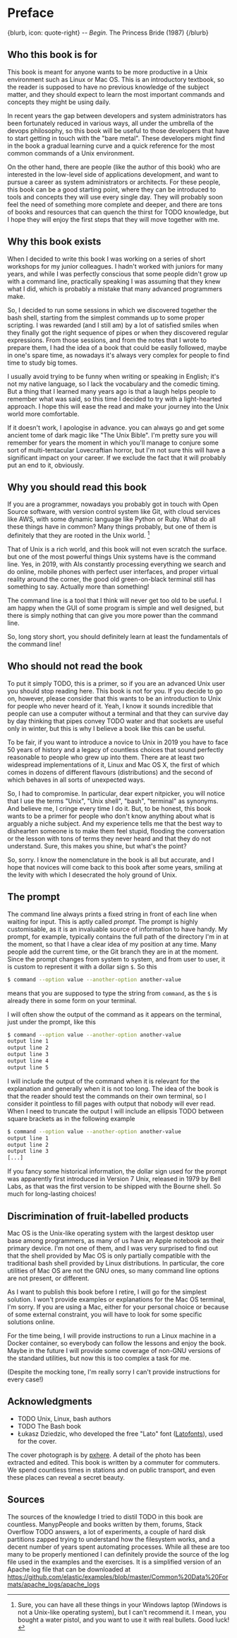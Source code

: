 # Preface

{blurb, icon: quote-right}
-- _Begin._
The Princess Bride (1987)
{/blurb}

## Who this book is for

This book is meant for anyone wants to be more productive in a Unix environment such as Linux or Mac OS. This is an introductory textbook, so the reader is supposed to have no previous knowledge of the subject matter, and they should expect to learn the most important commands and concepts they might be using daily.

In recent years the gap between developers and system administrators has been fortunately reduced in various ways, all under the umbrella of the devops philosophy, so this book will be useful to those developers that have to start getting in touch with the "bare metal". These developers might find in the book a gradual learning curve and a quick reference for the most common commands of a Unix environment.

On the other hand, there are people (like the author of this book) who are interested in the low-level side of applications development, and want to pursue a career as system administrators or architects. For these people, this book can be a good starting point, where they can be introduced to tools and concepts they will use every single day. They will probably soon feel the need of something more complete and deeper, and there are tons of books and resources that can quench the thirst for TODO knowledge, but I hope they will enjoy the first steps that they will move together with me.

## Why this book exists

When I decided to write this book I was working on a series of short workshops for my junior colleagues. I hadn't worked with juniors for many years, and while I was perfectly conscious that some people didn't grow up with a command line, practically speaking I was assuming that they knew what I did, which is probably a mistake that many advanced programmers make.

So, I decided to run some sessions in which we discovered together the bash shell, starting from the simplest commands up to some proper scripting. I was rewarded (and I still am) by a lot of satisfied smiles when they finally got the right sequence of pipes or when they discovered regular expressions. From those sessions, and from the notes that I wrote to prepare them, I had the idea of a book that could be easily followed, maybe in one's spare time, as nowadays it's always very complex for people to find time to study big tomes.

I usually avoid trying to be funny when writing or speaking in English; it's not my native language, so I lack the vocabulary and the comedic timing. But a thing that I learned many years ago is that a laugh helps people to remember what was said, so this time I decided to try with a light-hearted approach. I hope this will ease the read and make your journey into the Unix world more comfortable.

If it doesn't work, I apologise in advance. you can always go and get some ancient tome of dark magic like "The Unix Bible". I'm pretty sure you will remember for years the moment in which you'll manage to conjure some sort of multi-tentacular Lovecraftian horror, but I'm not sure this will have a significant impact on your career. If we exclude the fact that it will probably put an end to it, obviously.

## Why you should read this book

If you are a programmer, nowadays you probably got in touch with Open Source software, with version control system like Git, with cloud services like AWS, with some dynamic language like Python or Ruby. What do all these things have in common? Many things probably, but one of them is definitely that they are rooted in the Unix world. [^win]

[^win]: Sure, you can have all these things in your Windows laptop (Windows is not a Unix-like operating system), but I can't recommend it. I mean, you bought a water pistol, and you want to use it with real bullets. Good luck!

That of Unix is a rich world, and this book will not even scratch the surface. but one of the most powerful things Unix systems have is the command line. Yes, in 2019, with AIs constantly processing everything we search and do online, mobile phones with perfect user interfaces, and proper virtual reality around the corner, the good old green-on-black terminal still has something to say. Actually more than something!

The command line is a tool that I think will never get too old to be useful. I am happy when the GUI of some program is simple and well designed, but there is simply nothing that can give you more power than the command line.

So, long story short, you should definitely learn at least the fundamentals of the command line!

## Who should not read the book

To put it simply TODO, this is a primer, so if you are an advanced Unix user you should stop reading here. This book is not for you. If you decide to go on, however, please consider that this wants to be an introduction to Unix for people who never heard of it. Yeah, I know it sounds incredible that people can use a computer without a terminal and that they can survive day by day thinking that pipes convey TODO water and that sockets are useful only in winter, but this is why I believe a book like this can be useful.

To be fair, if you want to introduce a novice to Unix in 2019 you have to face 50 years of history and a legacy of countless choices that sound perfectly reasonable to people who grew up into them. There are at least two widespread implementations of it, Linux and Mac OS X, the first of which comes in dozens of different flavours (distributions) and the second of which behaves in all sorts of unexpected ways.

So, I had to compromise. In particular, dear expert nitpicker, you will notice that I use the terms "Unix", "Unix shell", "bash", "terminal" as synonyms. And believe me, I cringe every time I do it. But, to be honest, this book wants to be a primer for people who don't know anything about what is arguably a niche subject. And my experience tells me that the best way to dishearten someone is to make them feel stupid, flooding the conversation or the lesson with tons of terms they never heard and that they do not understand. Sure, this makes you shine, but what's the point?

So, sorry. I know the nomenclature in the book is all but accurate, and I hope that novices will come back to this book after some years, smiling at the levity with which I desecrated the holy ground of Unix.

## The prompt

The command line always prints a fixed string in front of each line when waiting for input. This is aptly called _prompt_. The prompt is highly customisable, as it is an invaluable source of information to have handy. My prompt, for example, typically contains the full path of the directory I'm in at the moment, so that I have a clear idea of my position at any time. Many people add the current time, or the Git branch they are in at the moment. Since the prompt changes from system to system, and from user to user, it is custom to represent it with a dollar sign `$`. So this

``` sh
$ command --option value --another-option another-value
```

means that you are supposed to type the string from `command`, as the `$` is already there  in some form on your terminal.

I will often show the output of the command as it appears on the terminal, just under the prompt, like this

``` sh
$ command --option value --another-option another-value
output line 1
output line 2
output line 3
output line 4
output line 5
```

I will include the output of the command when it is relevant for the explanation and generally when it is not too long. The idea of the book is that the reader should test the commands on their own terminal, so I consider it pointless to fill pages with output that nobody will ever read. When I need to truncate the output I will include an ellipsis TODO between square brackets as in the following example

``` sh
$ command --option value --another-option another-value
output line 1
output line 2
output line 3
[...]
```

If you fancy some historical information, the dollar sign used for the prompt was apparently first introduced in Version 7 Unix, released in 1979 by Bell Labs, as that was the first version to be shipped with the Bourne shell. So much for long-lasting choices!

## Discrimination of fruit-labelled products

Mac OS is the Unix-like operating system with the largest desktop user base among programmers, as many of us have an Apple notebook as their primary device. I'm not one of them, and I was very surprised to find out that the shell provided by Mac OS is only partially compatible with the traditional bash shell provided by Linux distributions. In particular, the core utilities of Mac OS are not the GNU ones, so many command line options are not present, or different.

As I want to publish this book before I retire, I will go for the simplest solution. I won't provide examples or explanations for the Mac OS terminal, I'm sorry. If you are using a Mac, either for your personal choice or because of some external constraint, you will have to look for some specific solutions online.

For the time being, I will provide instructions to run a Linux machine in a Docker container, so everybody can follow the lessons and enjoy the book. Maybe in the future I will provide some coverage of non-GNU versions of the standard utilities, but now this is too complex a task for me.

(Despite the mocking tone, I'm really sorry I can't provide instructions for every case!)

## Acknowledgments

* TODO Unix, Linux, bash authors
* TODO The Bash book
* Łukasz Dziedzic, who developed the free "Lato" font ([Latofonts](http://www.latofonts.com)), used for the cover.

The cover photograph is by [pxhere](https://pxhere.com/en/photo/175470). A detail of the photo has been extracted and edited. This book is written by a commuter for commuters. We spend countless times in stations and on public transport, and even these places can reveal a secret beauty.

## Sources

The sources of the knowledge I tried to distil TODO in this book are countless. ManypPeople and books written by them, forums, Stack Overflow TODO answers, a lot of experiments, a couple of hard disk partitions zapped trying to understand how the filesystem works, and a decent number of years spent automating processes. While all these are too many to be properly mentioned I can definitely provide the source of the log file used in the examples and the exercises. It is a simplified version of an Apache log file that can be downloaded at https://github.com/elastic/examples/blob/master/Common%20Data%20Formats/apache_logs/apache_logs